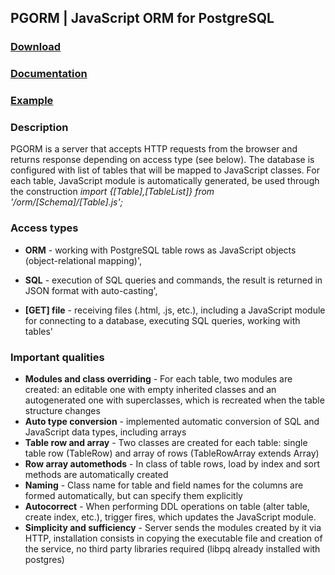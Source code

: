 ## PGORM | JavaScript ORM for PostgreSQL

### [Download](https://pgorm.org/en/download/) ### 
### [Documentation](https://pgorm.org/en/documentation/) ### 
### [Example](https://pgorm.org/en/#example) ### 
  
### Description ###

PGORM is a server that accepts HTTP requests from the browser and returns response depending on access type (see below).
The database is configured with list of tables that will be mapped to JavaScript classes.
For each table, JavaScript module is automatically generated, be used through the construction
*import {[Table],[TableList]} from '/orm/[Schema]/[Table].js';*

### Access types ###

*   **ORM** - working with PostgreSQL table rows as JavaScript objects (object-relational mapping)',

*   **SQL** - execution of SQL queries and commands, the result is returned in JSON format with auto-casting',

*   **[GET] file** - receiving files (.html, .js, etc.), including a JavaScript module for connecting to a database, executing SQL queries, working with tables'


### Important qualities ###

*   **Modules and class overriding** - For each table, two modules are created: an editable one with empty inherited classes and an autogenerated one with superclasses, which is recreated when the table structure changes
*   **Auto type conversion</b>** - implemented automatic conversion of SQL and JavaScript data types, including arrays
*   **Table row and array** - Two classes are created for each table: single table row (TableRow) and array of rows (TableRowArray extends Array)
*   **Row array automethods** - In class of table rows, load by index and sort methods are automatically created
*   **Naming** -  Class name for table and field names for the columns are formed automatically, but can specify them explicitly
*   **Autocorrect** - When performing DDL operations on table (alter table, create index, etc.), trigger fires, which updates the JavaScript module. 
*   **Simplicity and sufficiency** -  Server sends the modules created by it via HTTP, installation consists in copying the executable file and creation of the service, no third party libraries required (libpq already installed with postgres)


